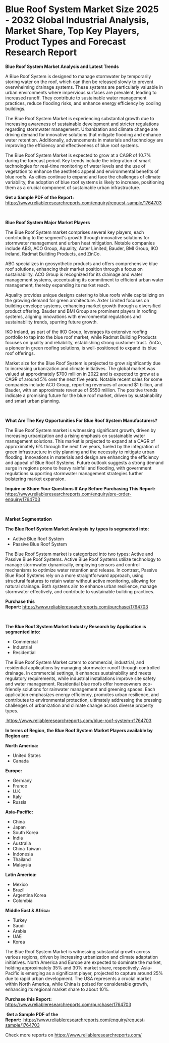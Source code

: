 <p><h1>Blue Roof System Market Size 2025 - 2032 Global Industrial Analysis, Market Share, Top Key Players, Product Types and Forecast Research Report</h1></p><p><strong>Blue Roof System Market Analysis and Latest Trends</strong></p>
<p><p>A Blue Roof System is designed to manage stormwater by temporarily storing water on the roof, which can then be released slowly to prevent overwhelming drainage systems. These systems are particularly valuable in urban environments where impervious surfaces are prevalent, leading to increased runoff. They contribute to sustainable water management practices, reduce flooding risks, and enhance energy efficiency by cooling buildings.</p><p>The Blue Roof System Market is experiencing substantial growth due to increasing awareness of sustainable development and stricter regulations regarding stormwater management. Urbanization and climate change are driving demand for innovative solutions that mitigate flooding and enhance water retention. Additionally, advancements in materials and technology are improving the efficiency and effectiveness of blue roof systems.</p><p>The Blue Roof System Market is expected to grow at a CAGR of 10.7% during the forecast period. Key trends include the integration of smart technologies for real-time monitoring of water levels and the use of vegetation to enhance the aesthetic appeal and environmental benefits of blue roofs. As cities continue to expand and face the challenges of climate variability, the adoption of blue roof systems is likely to increase, positioning them as a crucial component of sustainable urban infrastructure.</p></p>
<p><strong>Get a Sample PDF of the Report:&nbsp;</strong> <a href="https://www.reliableresearchreports.com/enquiry/request-sample/1764703?utm_campaign=2002&utm_medium=2&utm_source=Github&utm_content=ia&utm_term=22022025&utm_id=blue-roof-system">https://www.reliableresearchreports.com/enquiry/request-sample/1764703</a></p>
<p>&nbsp;</p>
<p><strong>Blue Roof System Major Market Players</strong></p>
<p><p>The Blue Roof System market comprises several key players, each contributing to the segment's growth through innovative solutions for stormwater management and urban heat mitigation. Notable companies include ABG, ACO Group, Aquality, Axter Limited, Bauder, BMI Group, IKO Ireland, Radmat Building Products, and ZinCo.</p><p>ABG specializes in geosynthetic products and offers comprehensive blue roof solutions, enhancing their market position through a focus on sustainability. ACO Group is recognized for its drainage and water management systems, accentuating its commitment to efficient urban water management, thereby expanding its market reach.</p><p>Aquality provides unique designs catering to blue roofs while capitalizing on the growing demand for green architecture. Axter Limited focuses on building envelope systems, enhancing market growth through a diversified product offering. Bauder and BMI Group are prominent players in roofing systems, aligning innovations with environmental regulations and sustainability trends, spurring future growth.</p><p>IKO Ireland, as part of the IKO Group, leverages its extensive roofing portfolio to tap into the blue roof market, while Radmat Building Products focuses on quality and reliability, establishing strong customer trust. ZinCo, a pioneer in green roofing solutions, is well-positioned to expand its blue roof offerings.</p><p>Market size for the Blue Roof System is projected to grow significantly due to increasing urbanization and climate initiatives. The global market was valued at approximately $700 million in 2022 and is expected to grow at a CAGR of around 5% over the next five years. Notable recent sales for some companies include ACO Group, reporting revenues of around $1 billion, and Bauder, with an approximate revenue of $550 million. The positive trends indicate a promising future for the blue roof market, driven by sustainability and smart urban planning.</p></p>
<p>&nbsp;</p>
<p><strong>What Are The Key Opportunities For Blue Roof System Manufacturers?</strong></p>
<p><p>The Blue Roof System market is witnessing significant growth, driven by increasing urbanization and a rising emphasis on sustainable water management solutions. This market is projected to expand at a CAGR of approximately 6% through the next five years, fueled by the integration of green infrastructure in city planning and the necessity to mitigate urban flooding. Innovations in materials and design are enhancing the efficiency and appeal of Blue Roof Systems. Future outlook suggests a strong demand surge in regions prone to heavy rainfall and flooding, with government regulations supporting stormwater management strategies further bolstering market expansion.</p></p>
<p><strong>Inquire or Share Your Questions If Any Before Purchasing This Report:</strong> <a href="https://www.reliableresearchreports.com/enquiry/pre-order-enquiry/1764703?utm_campaign=2002&utm_medium=2&utm_source=Github&utm_content=ia&utm_term=22022025&utm_id=blue-roof-system">https://www.reliableresearchreports.com/enquiry/pre-order-enquiry/1764703</a></p>
<p>&nbsp;</p>
<p><strong>Market Segmentation</strong></p>
<p><strong>The Blue Roof System Market Analysis by types is segmented into:</strong></p>
<p><ul><li>Active Blue Roof System</li><li>Passive Blue Roof System</li></ul></p>
<p><p>The Blue Roof System market is categorized into two types: Active and Passive Blue Roof Systems. Active Blue Roof Systems utilize technology to manage stormwater dynamically, employing sensors and control mechanisms to optimize water retention and release. In contrast, Passive Blue Roof Systems rely on a more straightforward approach, using structural features to retain water without active monitoring, allowing for natural drainage. Both systems aim to enhance urban resilience, manage stormwater effectively, and contribute to sustainable building practices.</p></p>
<p><strong>Purchase this Report:&nbsp;</strong><a href="https://www.reliableresearchreports.com/purchase/1764703?utm_campaign=2002&utm_medium=2&utm_source=Github&utm_content=ia&utm_term=22022025&utm_id=blue-roof-system">https://www.reliableresearchreports.com/purchase/1764703</a></p>
<p>&nbsp;</p>
<p><strong>The Blue Roof System Market Industry Research by Application is segmented into:</strong></p>
<p><ul><li>Commercial</li><li>Industrial</li><li>Residential</li></ul></p>
<p><p>The Blue Roof System Market caters to commercial, industrial, and residential applications by managing stormwater runoff through controlled drainage. In commercial settings, it enhances sustainability and meets regulatory requirements, while industrial installations improve site safety and water management. Residential blue roofs offer homeowners eco-friendly solutions for rainwater management and greening spaces. Each application emphasizes energy efficiency, promotes urban resilience, and contributes to environmental protection, ultimately addressing the pressing challenges of urbanization and climate change across diverse property types.</p></p>
<p><a href="https://www.reliableresearchreports.com/blue-roof-system-r1764703?utm_campaign=2002&utm_medium=2&utm_source=Github&utm_content=ia&utm_term=22022025&utm_id=blue-roof-system">&nbsp;https://www.reliableresearchreports.com/blue-roof-system-r1764703</a></p>
<p><strong>In terms of Region, the Blue Roof System Market Players available by Region are:</strong></p>
<p>
    <p> <strong> North America: </strong>
        <ul>
            <li>United States</li>
            <li>Canada</li>
        </ul>
        </p> 
    <p> <strong> Europe: </strong>
        <ul>
            <li>Germany</li>
            <li>France</li>
            <li>U.K.</li>
            <li>Italy</li>
            <li>Russia</li>
        </ul>
        </p> 
    <p> <strong> Asia-Pacific: </strong>
        <ul>
            <li>China</li>
            <li>Japan</li>
            <li>South Korea</li>
            <li>India</li>
            <li>Australia</li>
            <li>China Taiwan</li>
            <li>Indonesia</li>
            <li>Thailand</li>
            <li>Malaysia</li>
        </ul>
        </p> 
    <p> <strong> Latin America: </strong>
        <ul>
            <li>Mexico</li>
            <li>Brazil</li>
            <li>Argentina Korea</li>
            <li>Colombia</li>
        </ul>
        </p> 
    <p> <strong> Middle East & Africa: </strong>
        <ul>
            <li>Turkey</li>
            <li>Saudi</li>
            <li>Arabia</li>
            <li>UAE</li>
            <li>Korea</li>
        </ul>
    </p>
    </p>
<p><p>The Blue Roof System Market is witnessing substantial growth across various regions, driven by increasing urbanization and climate adaptation initiatives. North America and Europe are expected to dominate the market, holding approximately 35% and 30% market share, respectively. Asia-Pacific is emerging as a significant player, projected to capture around 25% due to rapid urban development. The USA represents a crucial market within North America, while China is poised for considerable growth, enhancing its regional market share to about 10%.</p></p>
<p><strong>Purchase this Report: </strong><a href="https://www.reliableresearchreports.com/purchase/1764703?utm_campaign=2002&utm_medium=2&utm_source=Github&utm_content=ia&utm_term=22022025&utm_id=blue-roof-system">https://www.reliableresearchreports.com/purchase/1764703</a></p>
<p>&nbsp;<strong>Get a Sample PDF of the Report:&nbsp;&nbsp;</strong><a href="https://www.reliableresearchreports.com/enquiry/request-sample/1764703?utm_campaign=2002&utm_medium=2&utm_source=Github&utm_content=ia&utm_term=22022025&utm_id=blue-roof-system">https://www.reliableresearchreports.com/enquiry/request-sample/1764703</a></p>
<p><strong></strong></p>
<p>Check more reports on <a href="https://www.reliableresearchreports.com/?utm_campaign=2002&utm_medium=2&utm_source=Github&utm_content=ia&utm_term=22022025&utm_id=blue-roof-system">https://www.reliableresearchreports.com/</a></p>